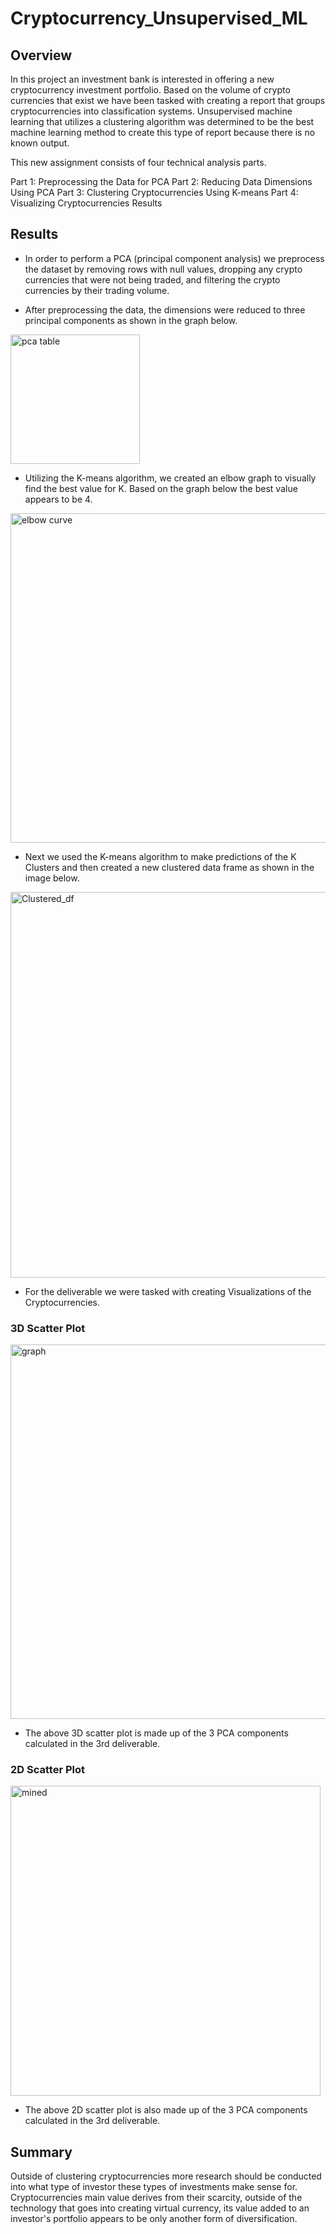 # Cryptocurrency_Unsupervised_ML

## Overview

In this project an investment bank is interested in offering a new cryptocurrency investment portfolio. Based on the volume of crypto currencies that exist we have been tasked with creating a report that groups cryptocurrencies into classification systems. Unsupervised machine learning that utilizes a clustering algorithm was determined to be the best machine learning method to create this type of report because there is no known output. 

This new assignment consists of four technical analysis parts.

Part 1: Preprocessing the Data for PCA
Part 2: Reducing Data Dimensions Using PCA
Part 3: Clustering Cryptocurrencies Using K-means
Part 4: Visualizing Cryptocurrencies Results

## Results

- In order to perform a PCA (principal component analysis) we preprocess the dataset by removing rows with null values, dropping any crypto currencies that were not being traded, and filtering the crypto currencies by their trading volume. 

- After preprocessing the data, the dimensions were reduced to three principal components as shown in the graph below.

<img width="207" alt="pca table" src="https://user-images.githubusercontent.com/112028534/214973596-f47daab8-fe75-439c-a708-c6e7ed2acc23.png">

- Utilizing the K-means algorithm, we created an elbow graph to visually find the best value for K. Based on the graph below the best value appears to be 4.

<img width="527" alt="elbow curve" src="https://user-images.githubusercontent.com/112028534/214971190-05e8c26c-bfbc-45a0-a8fc-28d90cebd274.png">

- Next we used the K-means algorithm to make predictions of the K Clusters and then created a new clustered data frame as shown in the image below.

<img width="617" alt="Clustered_df" src="https://user-images.githubusercontent.com/112028534/214974733-e6b40c7b-efde-4960-9dbc-e196b8d98a66.png">

- For the deliverable we were tasked with creating Visualizations of the Cryptocurrencies.

### 3D Scatter Plot

<img width="599" alt="graph" src="https://user-images.githubusercontent.com/112028534/214971215-2b83d450-22fc-4ea2-891a-18bc0698b533.png">

- The above 3D scatter plot is made up of the 3 PCA components calculated in the 3rd deliverable.

### 2D Scatter Plot

<img width="496" alt="mined" src="https://user-images.githubusercontent.com/112028534/214971256-7fe0353a-095e-4d47-959d-2cac85f92578.png">

- The above 2D scatter plot is also made up of the 3 PCA components calculated in the 3rd deliverable.

## Summary

Outside of clustering cryptocurrencies more research should be conducted into what type of investor these types of investments make sense for. Cryptocurrencies main value derives from their scarcity, outside of the technology that goes into creating virtual currency, its value added to an investor's portfolio appears to be only another form of diversification.  
